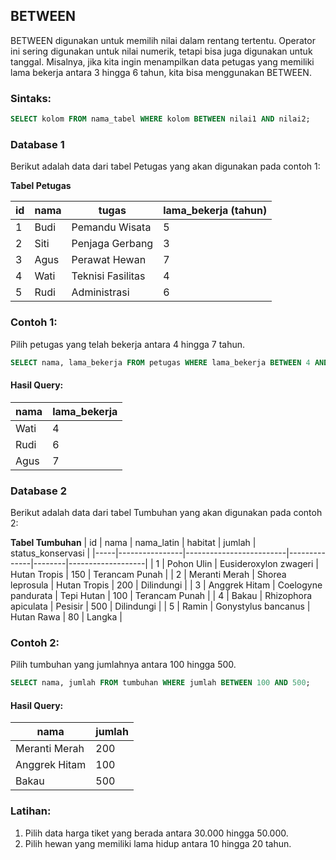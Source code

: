 ## BETWEEN  
BETWEEN digunakan untuk memilih nilai dalam rentang tertentu. Operator ini sering digunakan untuk nilai numerik, tetapi bisa juga digunakan untuk tanggal. Misalnya, jika kita ingin menampilkan data petugas yang memiliki lama bekerja antara 3 hingga 6 tahun, kita bisa menggunakan BETWEEN.

### Sintaks:
```sql
SELECT kolom FROM nama_tabel WHERE kolom BETWEEN nilai1 AND nilai2;
```
### Database 1

Berikut adalah data dari tabel Petugas yang akan digunakan pada contoh 1:

**Tabel Petugas**

| id | nama | tugas                | lama_bekerja (tahun) |
|----|------|----------------------|----------------------|
| 1  | Budi | Pemandu Wisata       | 5                    |
| 2  | Siti | Penjaga Gerbang      | 3                    |
| 3  | Agus | Perawat Hewan        | 7                    |
| 4  | Wati | Teknisi Fasilitas    | 4                    |
| 5  | Rudi | Administrasi         | 6                    |


### Contoh 1:
Pilih petugas yang telah bekerja antara 4 hingga 7 tahun.
```sql
SELECT nama, lama_bekerja FROM petugas WHERE lama_bekerja BETWEEN 4 AND 7;
```

#### Hasil Query:
| nama | lama_bekerja |
| ---- | ------------ |
| Wati | 4            |
| Rudi | 6            |
| Agus | 7            |

### Database 2

Berikut adalah data dari tabel Tumbuhan yang akan digunakan pada contoh 2:

**Tabel Tumbuhan**
| id  | nama           | nama_latin              | habitat      | jumlah | status_konservasi |
|-----|----------------|-------------------------|--------------|--------|-------------------|
| 1   | Pohon Ulin     | Eusideroxylon zwageri    | Hutan Tropis | 150    | Terancam Punah     |
| 2   | Meranti Merah  | Shorea leprosula         | Hutan Tropis | 200    | Dilindungi         |
| 3   | Anggrek Hitam  | Coelogyne pandurata      | Tepi Hutan   | 100    | Terancam Punah     |
| 4   | Bakau          | Rhizophora apiculata     | Pesisir      | 500    | Dilindungi         |
| 5   | Ramin          | Gonystylus bancanus      | Hutan Rawa   | 80     | Langka             |

### Contoh 2:
Pilih tumbuhan yang jumlahnya antara 100 hingga 500.
```sql
SELECT nama, jumlah FROM tumbuhan WHERE jumlah BETWEEN 100 AND 500;
```

#### Hasil Query:
| nama           | jumlah |
| -------------- | ------ |
| Meranti Merah  | 200    |
| Anggrek Hitam  | 100    |
| Bakau          | 500    |

### Latihan:
1. Pilih data harga tiket yang berada antara 30.000 hingga 50.000.
2. Pilih hewan yang memiliki lama hidup antara 10 hingga 20 tahun.
